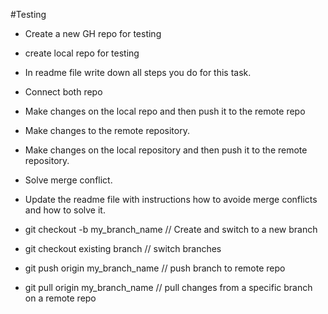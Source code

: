 #Testing

- Create a new GH repo for testing
- create local repo for testing
- In readme file write down all steps you do for this task.
- Connect both repo
- Make changes on the local repo and then push it to the remote repo
- Make changes to the remote repository.
- Make changes on the local repository and then push it to the remote repository.
- Solve merge conflict.
- Update the readme file with instructions how to avoide merge conflicts and how to solve it.

- git checkout -b my_branch_name // Create and switch to a new branch
- git checkout existing branch // switch branches
- git push origin my_branch_name // push branch to remote repo
- git pull origin my_branch_name // pull changes from a specific branch on a remote repo